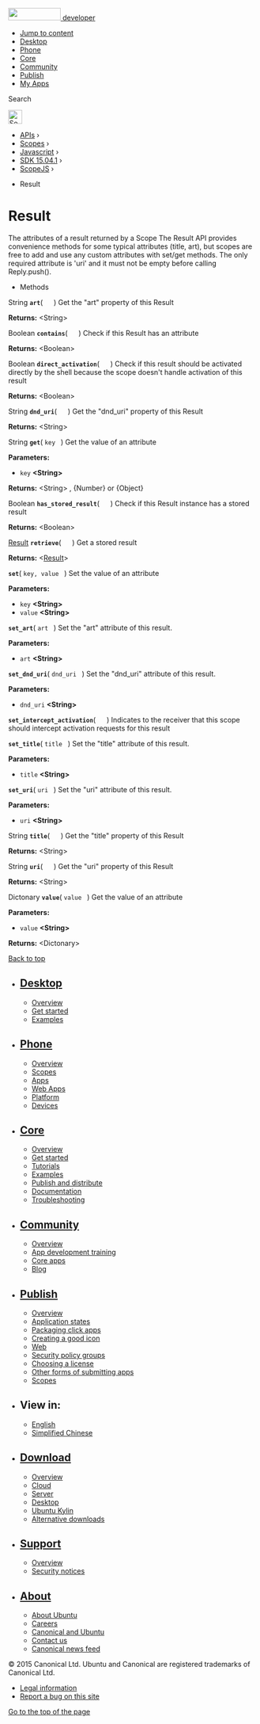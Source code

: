 <a href="https://developer.ubuntu.com/" class="logo-ubuntu"><img src="https://developer.ubuntu.com/assets/sites/ubuntu/latest/u/img/logos/logo-ubuntu-orange.svg" width="106" height="25" /> <span>developer</span></a>

-   [Jump to content](index.html#main-content)
-   [Desktop](https://developer.ubuntu.com/en/desktop/)
-   [Phone](https://developer.ubuntu.com/en/phone/)
-   [Core](https://developer.ubuntu.com/core)
-   [Community](https://developer.ubuntu.com/en/community/)
-   [Publish](https://developer.ubuntu.com/en/publish/)
-   [My Apps](https://myapps.developer.ubuntu.com/)

Search

<img src="https://developer.ubuntu.com/assets/sites/ubuntu/latest/u/img/search-white.svg" alt="Search" height="28" />

-   [APIs](../../../../index.html) ›
-   [Scopes](../../../index.html) ›
-   [Javascript](../../index.html) ›
-   [SDK 15.04.1](../index.html) ›
-   [ScopeJS](../ScopeJS/index.html) ›

<!-- -->

-   Result

Result
======

The attributes of a result returned by a Scope The Result API provides convenience methods for some typical attributes (title, art), but scopes are free to add and use any custom attributes with set/get methods. The only required attribute is 'uri' and it must not be empty before calling Reply.push().

-   Methods

<span id="art"></span>
String **`art`**( `  ` )
Get the "art" property of this Result

**Returns:** &lt;String&gt;

<span id="contains"></span>
Boolean **`contains`**( `  ` )
Check if this Result has an attribute

**Returns:** &lt;Boolean&gt;

<span id="direct_activation"></span>
Boolean **`direct_activation`**( `  ` )
Check if this result should be activated directly by the shell because the scope doesn't handle activation of this result

**Returns:** &lt;Boolean&gt;

<span id="dnd_uri"></span>
String **`dnd_uri`**( `  ` )
Get the "dnd\_uri" property of this Result

**Returns:** &lt;String&gt;

<span id="get"></span>
String **`get`**( `key ` )
Get the value of an attribute

**Parameters:**
-   `key` **&lt;String&gt;**

**Returns:** &lt;String&gt;
, {Number} or {Object}

<span id="has_stored_result"></span>
Boolean **`has_stored_result`**( `  ` )
Check if this Result instance has a stored result

**Returns:** &lt;Boolean&gt;

<span id="retrieve"></span>
<a href="index.html" class="crosslink">Result</a> **`retrieve`**( `  ` )
Get a stored result

**Returns:** &lt;<a href="index.html" class="crosslink">Result</a>&gt;

<span id="set"></span>
**`set`**( `key, value ` )
Set the value of an attribute

**Parameters:**
-   `key` **&lt;String&gt;**
-   `value` **&lt;String&gt;**

<span id="set_art"></span>
**`set_art`**( `art ` )
Set the "art" attribute of this result.

**Parameters:**
-   `art` **&lt;String&gt;**

<span id="set_dnd_uri"></span>
**`set_dnd_uri`**( `dnd_uri ` )
Set the "dnd\_uri" attribute of this result.

**Parameters:**
-   `dnd_uri` **&lt;String&gt;**

<span id="set_intercept_activation"></span>
**`set_intercept_activation`**( `  ` )
Indicates to the receiver that this scope should intercept activation requests for this result

<span id="set_title"></span>
**`set_title`**( `title ` )
Set the "title" attribute of this result.

**Parameters:**
-   `title` **&lt;String&gt;**

<span id="set_uri"></span>
**`set_uri`**( `uri ` )
Set the "uri" attribute of this result.

**Parameters:**
-   `uri` **&lt;String&gt;**

<span id="title"></span>
String **`title`**( `  ` )
Get the "title" property of this Result

**Returns:** &lt;String&gt;

<span id="uri"></span>
String **`uri`**( `  ` )
Get the "uri" property of this Result

**Returns:** &lt;String&gt;

<span id="value"></span>
Dictonary **`value`**( `value ` )
Get the value of an attribute

**Parameters:**
-   `value` **&lt;String&gt;**

**Returns:** &lt;Dictonary&gt;

[Back to top](index.html#)

-   [Desktop](https://developer.ubuntu.com/en/desktop/)
    ---------------------------------------------------

    -   [Overview](https://developer.ubuntu.com/en/desktop/)
    -   [Get started](http://snapcraft.io/?utm_source=developer.ubuntu.com&utm_medium=devportal&utm_term=snaps%20snapcraft%20desktop&utm_content=menu&utm_campaign=duc_snappers)
    -   [Examples](https://github.com/ubuntu/snappy-playpen)

-   [Phone](https://developer.ubuntu.com/en/phone/)
    -----------------------------------------------

    -   [Overview](https://developer.ubuntu.com/en/phone/)
    -   [Scopes](https://developer.ubuntu.com/en/phone/scopes/)
    -   [Apps](https://developer.ubuntu.com/en/phone/apps/)
    -   [Web Apps](https://developer.ubuntu.com/en/phone/web/)
    -   [Platform](https://developer.ubuntu.com/en/phone/platform/)
    -   [Devices](https://developer.ubuntu.com/en/phone/devices/)

-   [Core](https://developer.ubuntu.com/core)
    -----------------------------------------

    -   [Overview](https://developer.ubuntu.com/core)
    -   [Get started](https://developer.ubuntu.com/core/get-started)
    -   [Tutorials](https://developer.ubuntu.com/core/tutorials)
    -   [Examples](https://developer.ubuntu.com/core/examples)
    -   [Publish and distribute](https://developer.ubuntu.com/core/publish-and-distribute)
    -   [Documentation](https://developer.ubuntu.com/core/documentation)
    -   [Troubleshooting](https://developer.ubuntu.com/core/troubleshooting)

-   [Community](https://developer.ubuntu.com/en/community/)
    -------------------------------------------------------

    -   [Overview](https://developer.ubuntu.com/en/community/)
    -   [App development training](https://developer.ubuntu.com/en/community/training/)
    -   [Core apps](https://developer.ubuntu.com/en/community/core-apps/)
    -   [Blog](https://developer.ubuntu.com/en/community/blog/)

-   [Publish](https://developer.ubuntu.com/en/publish/)
    ---------------------------------------------------

    -   [Overview](https://developer.ubuntu.com/en/publish/)
    -   [Application states](https://developer.ubuntu.com/en/publish/application-states/)
    -   [Packaging click apps](https://developer.ubuntu.com/en/publish/packaging-click-apps/)
    -   [Creating a good icon](https://developer.ubuntu.com/en/publish/creating-a-good-icon/)
    -   [Web](https://developer.ubuntu.com/en/publish/web/)
    -   [Security policy groups](https://developer.ubuntu.com/en/publish/security-policy-groups/)
    -   [Choosing a license](https://developer.ubuntu.com/en/publish/choosing-a-license/)
    -   [Other forms of submitting apps](https://developer.ubuntu.com/en/publish/other-forms-of-submitting-apps/)
    -   [Scopes](https://developer.ubuntu.com/en/publish/scopes/)

-   View in:
    --------

    -   [English](index.html "Change to language: English")
    -   [Simplified Chinese](index.html "Change to language: Simplified Chinese")

-   [Download](http://ubuntu.com/download/)
    ---------------------------------------

    -   [Overview](http://ubuntu.com/download)
    -   [Cloud](http://ubuntu.com/download/cloud)
    -   [Server](http://ubuntu.com/download/server)
    -   [Desktop](http://ubuntu.com/download/desktop)
    -   [Ubuntu Kylin](http://ubuntu.com/download/ubuntu-kylin)
    -   [Alternative downloads](http://ubuntu.com/download/alternative-downloads)

-   [Support](http://ubuntu.com/support/)
    -------------------------------------

    -   [Overview](http://ubuntu.com/support)
    -   [Security notices](http://www.ubuntu.com/usn/)

-   [About](http://ubuntu.com/about/)
    ---------------------------------

    -   [About Ubuntu](http://ubuntu.com/about/about-ubuntu)
    -   [Careers](http://www.canonical.com/careers)
    -   [Canonical and Ubuntu](http://ubuntu.com/about/canonical-and-ubuntu)
    -   [Contact us](http://ubuntu.com/about/contact-us)
    -   [Canonical news feed](http://insights.ubuntu.com/feed/)

© 2015 Canonical Ltd. Ubuntu and Canonical are registered trademarks of Canonical Ltd.

-   [Legal information](http://www.ubuntu.com/legal)
-   [Report a bug on this site](https://bugs.launchpad.net/developer-ubuntu-com/)

<span class="accessibility-aid">[Go to the top of the page](index.html#)</span>
